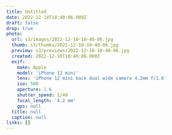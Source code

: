```yaml
---
title: Untitled
date: 2022-12-10T18:40:06.000Z
draft: false
drop: true
photo:
  url: s3/images/2022-12-10-10-40-06.jpg
  thumb: s3/thumbs/2022-12-10-10-40-06.jpg
  preview: s3/previews/2022-12-10-10-40-06.jpg
  created: 2022-12-10T18:40:06.000Z
  exif:
    make: Apple
    model: 'iPhone 12 mini'
    lens: 'iPhone 12 mini back dual wide camera 4.2mm f/1.6'
    iso: 500
    aperture: 1.6
    shutter_speed: 1/40
    focal_length: '4.2 mm'
    gps: null
  title: null
  caption: null
links: []
---
```

